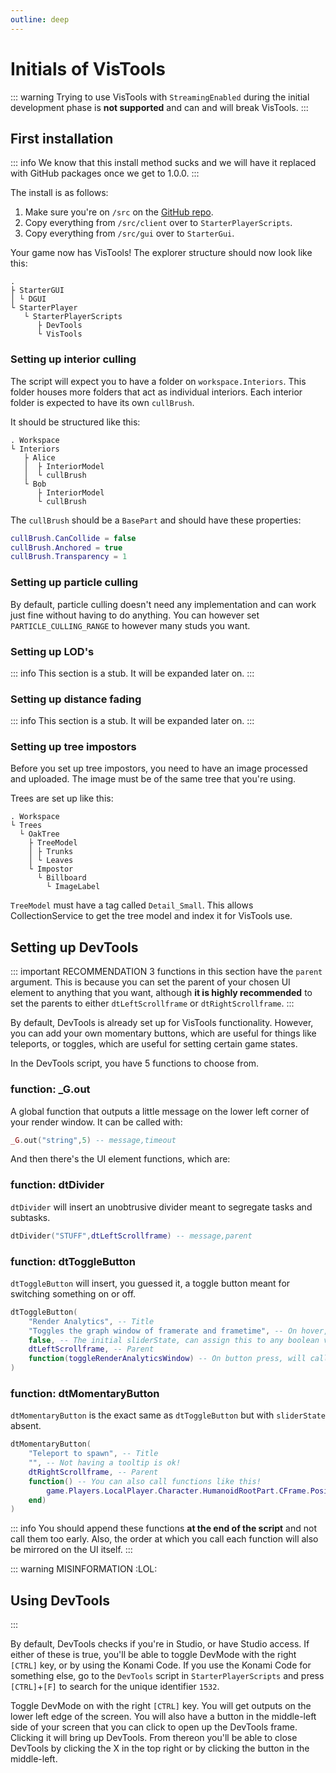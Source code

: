 ```yaml
---
outline: deep
---
```


# Initials of VisTools
::: warning
 Trying to use VisTools with `StreamingEnabled` during the initial development phase is **not supported** and can and will break VisTools.
:::
## First installation

::: info
We know that this install method sucks and we will have it replaced with GitHub packages once we get to 1.0.0.
:::

The install is as follows:
1. Make sure you're on `/src` on the [GitHub repo](https://github.com/Opticworks/VisTools/tree/main/src).
2. Copy everything from `/src/client` over to `StarterPlayerScripts`.
3. Copy everything from `/src/gui` over to `StarterGui`.

Your game now has VisTools! The explorer structure should now look like this:

```
. 
├ StarterGUI
│ └ DGUI
└ StarterPlayer
   └ StarterPlayerScripts
      ├ DevTools
      └ VisTools
```


### Setting up interior culling

The script will expect you to have a folder on `workspace.Interiors`. This folder houses more folders that act as individual interiors. Each interior folder is expected to have its own `cullBrush`.

It should be structured like this:

```
. Workspace
└ Interiors
   ├ Alice
   │  ├ InteriorModel
   │  └ cullBrush
   └ Bob
      ├ InteriorModel
      └ cullBrush
```

The `cullBrush` should be a `BasePart` and should have these properties:

```lua
cullBrush.CanCollide = false
cullBrush.Anchored = true
cullBrush.Transparency = 1
``` 

### Setting up particle culling

By default, particle culling doesn't need any implementation and can work just fine without having to do anything. You can however set `PARTICLE_CULLING_RANGE` to however many studs you want.

### Setting up LOD's

::: info
 This section is a stub. It will be expanded later on.
:::

### Setting up distance fading

::: info
 This section is a stub. It will be expanded later on.
:::

### Setting up tree impostors

Before you set up tree impostors, you need to have an image processed and uploaded. The image must be of the same tree that you're using.

Trees are set up like this:
```
. Workspace
└ Trees
  └ OakTree
    ├ TreeModel
    │ ├ Trunks
    │ └ Leaves
    └ Impostor
      └ Billboard
        └ ImageLabel

```

`TreeModel` must have a tag called `Detail_Small`. This allows CollectionService to get the tree model and index it for VisTools use.

## Setting up DevTools

::: important RECOMMENDATION
3 functions in this section have the `parent` argument. This is because you can set the parent of your chosen UI element to anything that you want, although **it is highly recommended** to set the parents to either `dtLeftScrollframe` or `dtRightScrollframe`. 
::: 

By default, DevTools is already set up for VisTools functionality. However, you can add your own momentary buttons, which are useful for things like teleports, or toggles, which are useful for setting certain game states. 

In the DevTools script, you have 5 functions to choose from.

### function: _G.out

A global function that outputs a little message on the lower left corner of your render window. It can be called with:

```lua
_G.out("string",5) -- message,timeout
```

And then there's the UI element functions, which are:

### function: dtDivider

`dtDivider` will insert an unobtrusive divider meant to segregate tasks and subtasks.

```lua
dtDivider("STUFF",dtLeftScrollframe) -- message,parent
```

### function: dtToggleButton

`dtToggleButton` will insert, you guessed it, a toggle button meant for switching something on or off.

```lua
dtToggleButton(
    "Render Analytics", -- Title
    "Toggles the graph window of framerate and frametime", -- On hover, shows tooltip/description
    false, -- The initial sliderState, can assign this to any boolean value that you want
    dtLeftScrollframe, -- Parent
    function(toggleRenderAnalyticsWindow) -- On button press, will call this function whether or not the sliderState is false.
)
```
### function: dtMomentaryButton

`dtMomentaryButton` is the exact same as `dtToggleButton` but with `sliderState` absent.

```lua
dtMomentaryButton(
    "Teleport to spawn", -- Title
    "", -- Not having a tooltip is ok! 
    dtRightScrollframe, -- Parent
    function() -- You can also call functions like this!
        game.Players.LocalPlayer.Character.HumanoidRootPart.CFrame.Position = workspace.SpawnLocation.Position + Vector3.new(0,10,0)
    end)
)
```

::: info
You should append these functions **at the end of the script** and not call them too early. Also, the order at which you call each function will also be mirrored on the UI itself. 
:::

::: warning
MISINFORMATION :LOL:

## Using DevTools
:::

By default, DevTools checks if you're in Studio, or have Studio access. If either of these is true, you'll be able to toggle DevMode with the right `[CTRL]` key, or by using the Konami Code.
If you use the Konami Code for something else, go to the `DevTools` script in `StarterPlayerScripts` and press `[CTRL]`+`[F]` to search for the unique identifier `1532`.

Toggle DevMode on with the right `[CTRL]` key. You will get outputs on the lower left edge of the screen. You will also have a button in the middle-left side of your screen that you can click to open up the DevTools frame. Clicking it will bring up DevTools. 
From thereon you'll be able to close DevTools by clicking the X in the top right or by clicking the button in the middle-left.